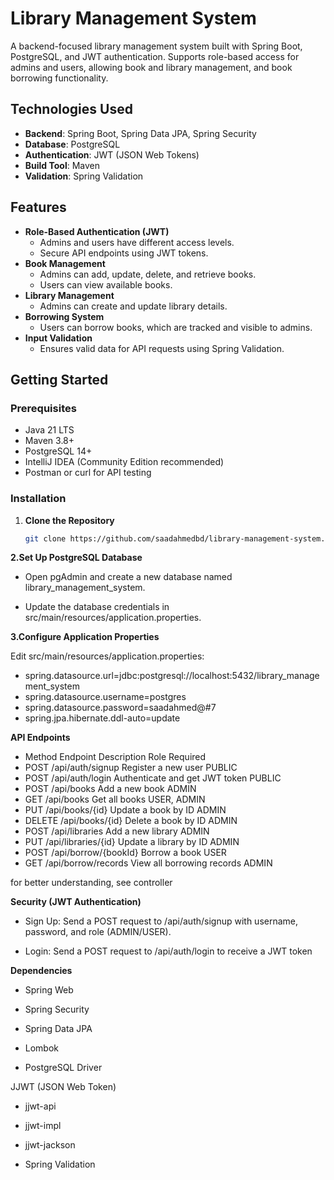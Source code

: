 
# Library Management System

A backend-focused library management system built with Spring Boot, PostgreSQL, and JWT authentication. Supports role-based access for admins and users, allowing book and library management, and book borrowing functionality.

## Technologies Used

- **Backend**: Spring Boot, Spring Data JPA, Spring Security
- **Database**: PostgreSQL
- **Authentication**: JWT (JSON Web Tokens)
- **Build Tool**: Maven
- **Validation**: Spring Validation

## Features

- **Role-Based Authentication (JWT)**
    - Admins and users have different access levels.
    - Secure API endpoints using JWT tokens.
- **Book Management**
    - Admins can add, update, delete, and retrieve books.
    - Users can view available books.
- **Library Management**
    - Admins can create and update library details.
- **Borrowing System**
    - Users can borrow books, which are tracked and visible to admins.
- **Input Validation**
    - Ensures valid data for API requests using Spring Validation.

## Getting Started

### Prerequisites

- Java 21 LTS
- Maven 3.8+
- PostgreSQL 14+
- IntelliJ IDEA (Community Edition recommended)
- Postman or curl for API testing

### Installation

1. **Clone the Repository**
   ```bash
   git clone https://github.com/saadahmedbd/library-management-system.git

**2.Set Up PostgreSQL Database**

* Open pgAdmin and create a new database named library_management_system.

* Update the database credentials in src/main/resources/application.properties.

**3.Configure Application Properties**

Edit src/main/resources/application.properties:

* spring.datasource.url=jdbc:postgresql://localhost:5432/library_management_system
* spring.datasource.username=postgres
* spring.datasource.password=saadahmed@#7
* spring.jpa.hibernate.ddl-auto=update


**API Endpoints**
* Method	Endpoint	Description	Role Required
* POST	/api/auth/signup	Register a new user	PUBLIC
* POST	/api/auth/login	Authenticate and get JWT token	PUBLIC
* POST	/api/books	Add a new book	ADMIN
* GET	/api/books	Get all books	USER, ADMIN
* PUT	/api/books/{id}	Update a book by ID	ADMIN
* DELETE	/api/books/{id}	Delete a book by ID	ADMIN
* POST	/api/libraries	Add a new library	ADMIN
* PUT	/api/libraries/{id}	Update a library by ID	ADMIN
* POST	/api/borrow/{bookId}	Borrow a book	USER
* GET	/api/borrow/records	View all borrowing records	ADMIN

for better understanding, see controller 

**Security (JWT Authentication)**
* Sign Up: Send a POST request to /api/auth/signup with username, password, and role (ADMIN/USER).

* Login: Send a POST request to /api/auth/login to receive a JWT token

**Dependencies**
* Spring Web
* Spring Security

* Spring Data JPA

* Lombok

* PostgreSQL Driver

JJWT (JSON Web Token)

* jjwt-api

* jjwt-impl

* jjwt-jackson

* Spring Validation